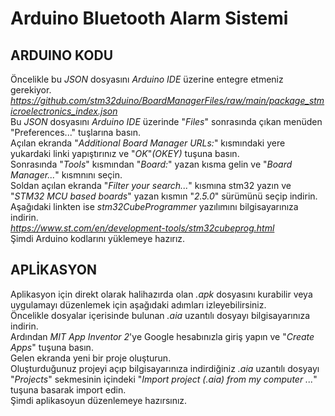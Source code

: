 # Arduino Bluetooth Alarm Sistemi

## ARDUINO KODU
Öncelikle bu *JSON* dosyasını *Arduino IDE* üzerine entegre etmeniz gerekiyor.  
*https://github.com/stm32duino/BoardManagerFiles/raw/main/package_stmicroelectronics_index.json*  
Bu *JSON* dosyasını *Arduino IDE* üzerinde "*Files*" sonrasında çıkan menüden "Preferences..." tuşlarına basın.  
Açılan ekranda "*Additional Board Manager URLs:*" kısmındaki yere yukardaki linki yapıştırınız ve "*OK*"*(OKEY)* tuşuna basın.  
Sonrasında "*Tools*" kısmından "*Board:*" yazan kısma gelin ve "*Board Manager...*" kısmnını seçin.  
Soldan açılan ekranda "*Filter your search...*" kısmına stm32 yazın ve "*STM32 MCU based boards*" yazan kısmın "*2.5.0*" sürümünü seçip indirin.  
Aşağıdaki linkten ise *stm32CubeProgrammer* yazılımını bilgisayarınıza indirin.  
*https://www.st.com/en/development-tools/stm32cubeprog.html*  
Şimdi Arduino kodlarını yüklemeye hazırız.  

## APLİKASYON
Aplikasyon için direkt olarak halihazırda olan *.apk* dosyasını kurabilir veya uygulamayı düzenlemek için aşağıdaki adımları izleyebilirsiniz.  
Öncelikle dosyalar içerisinde bulunan *.aia* uzantılı dosyayı bilgisayarınıza indirin.  
Ardından *MIT App Inventor 2*'ye Google hesabınızla giriş yapın ve "*Create Apps*" tuşuna basın.   
Gelen ekranda yeni bir proje oluşturun.   
Oluşturduğunuz projeyi açıp bilgisayarınıza indirdiğiniz *.aia* uzantılı dosyayı "*Projects*" sekmesinin içindeki "*Import project (.aia) from my computer ...*" tuşuna basarak import edin.  
Şimdi aplikasoyun düzenlemeye hazırsınız.
